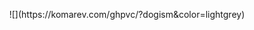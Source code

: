 <html>
  <body>
<p align="center">
![](https://komarev.com/ghpvc/?dogism&color=lightgrey)
</p>
  </body>
</html>
